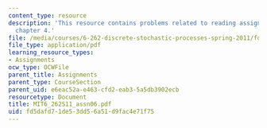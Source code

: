 ```yaml
---
content_type: resource
description: 'This resource contains problems related to reading assignments: read
  chapter 4.'
file: /media/courses/6-262-discrete-stochastic-processes-spring-2011/fd5dafd71de53dd56a51d9fac4e71f75_MIT6_262S11_assn06.pdf
file_type: application/pdf
learning_resource_types:
- Assignments
ocw_type: OCWFile
parent_title: Assignments
parent_type: CourseSection
parent_uid: e6eac52a-e463-cfd2-eab3-5a5db3902ecb
resourcetype: Document
title: MIT6_262S11_assn06.pdf
uid: fd5dafd7-1de5-3dd5-6a51-d9fac4e71f75
---
```

